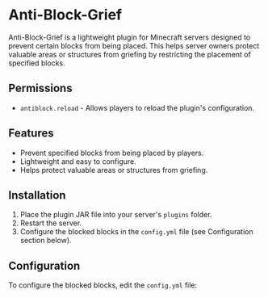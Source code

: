 # Anti-Block-Grief

Anti-Block-Grief is a lightweight plugin for Minecraft servers designed to prevent certain blocks from being placed. This helps server owners protect valuable areas or structures from griefing by restricting the placement of specified blocks.

## Permissions

- `antiblock.reload` - Allows players to reload the plugin's configuration.

## Features

- Prevent specified blocks from being placed by players.
- Lightweight and easy to configure.
- Helps protect valuable areas or structures from griefing.

## Installation

1. Place the plugin JAR file into your server's `plugins` folder.
2. Restart the server.
3. Configure the blocked blocks in the `config.yml` file (see Configuration section below).

## Configuration

To configure the blocked blocks, edit the `config.yml` file:
